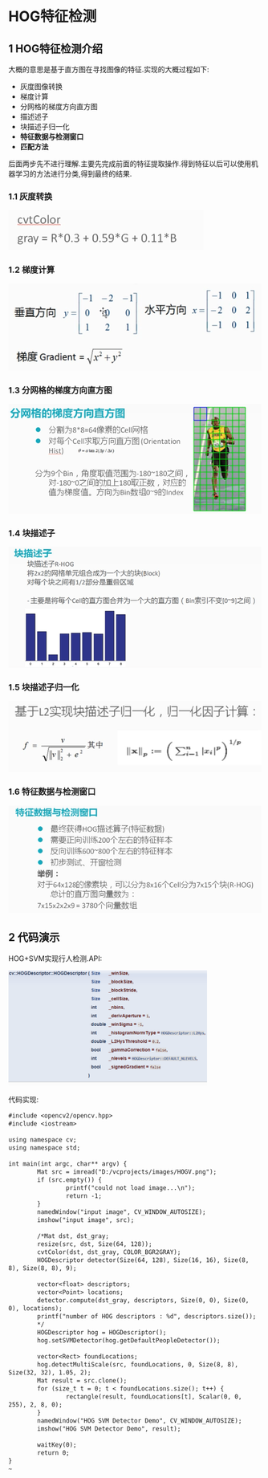 # HOG特征检测

## 1 HOG特征检测介绍

大概的意思是基于直方图在寻找图像的特征.实现的大概过程如下:

- 灰度图像转换
- 梯度计算
- 分网格的梯度方向直方图
- 描述述子
- 块描述子归一化
- **特征数据与检测窗口**
- **匹配方法**

后面两步先不进行理解.主要先完成前面的特征提取操作.得到特征以后可以使用机器学习的方法进行分类,得到最终的结果.

### 1.1 灰度转换

![1536157776117](image/1536157776117.png)

### 1.2 梯度计算

![1536158650495](image/gradient.png)

### 1.3 分网格的梯度方向直方图

![1536157948450](image/grid.png)

### 1.4 块描述子

![1536158297258](image/R_HOG.png)

### 1.5 块描述子归一化

![1536158444619](image/L2.png)

### 1.6 特征数据与检测窗口

![1536158556329](image/feature_detetion.png)



## 2 代码演示

HOG+SVM实现行人检测.API:

![1536159012770](image/API.png)

代码实现:

```
#include <opencv2/opencv.hpp>
#include <iostream>

using namespace cv;
using namespace std;

int main(int argc, char** argv) {
        Mat src = imread("D:/vcprojects/images/HOGV.png");
        if (src.empty()) {
                printf("could not load image...\n");
                return -1;
        }
        namedWindow("input image", CV_WINDOW_AUTOSIZE);
        imshow("input image", src);

        /*Mat dst, dst_gray;
        resize(src, dst, Size(64, 128));
        cvtColor(dst, dst_gray, COLOR_BGR2GRAY);
        HOGDescriptor detector(Size(64, 128), Size(16, 16), Size(8, 8), Size(8, 8), 9);

        vector<float> descriptors;
        vector<Point> locations;
        detector.compute(dst_gray, descriptors, Size(0, 0), Size(0, 0), locations);
        printf("number of HOG descriptors : %d", descriptors.size());
        */
        HOGDescriptor hog = HOGDescriptor();
        hog.setSVMDetector(hog.getDefaultPeopleDetector());

        vector<Rect> foundLocations;
        hog.detectMultiScale(src, foundLocations, 0, Size(8, 8), Size(32, 32), 1.05, 2);
        Mat result = src.clone();
        for (size_t t = 0; t < foundLocations.size(); t++) {
                rectangle(result, foundLocations[t], Scalar(0, 0, 255), 2, 8, 0);
        }
        namedWindow("HOG SVM Detector Demo", CV_WINDOW_AUTOSIZE);
        imshow("HOG SVM Detector Demo", result);

        waitKey(0);
        return 0;
}
~                                                     
```

